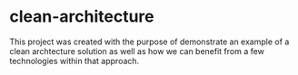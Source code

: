# clean-architecture
This project was created with the purpose of demonstrate an example of a clean archtecture solution as well as how we can benefit from a few technologies within that approach.
